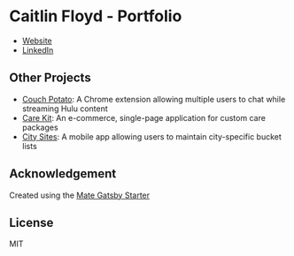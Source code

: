 # Caitlin Floyd - Portfolio

- [Website](https://caitlinfloyd.com)
- [LinkedIn](https://www.linkedin.com/in/caitlinfloyd/)

## Other Projects

- [Couch Potato](https://github.com/2001-math-max-fury-road/CouchPotato): A Chrome extension allowing multiple users to chat while streaming Hulu content
- [Care Kit](https://github.com/2001-one-flew-over-the-cuckoo/grace-shopper): An e-commerce, single-page application for custom care packages
- [City Sites](https://github.com/cafloyd/cityBucketList): A mobile app allowing users to maintain city-specific bucket lists

## Acknowledgement

Created using the [Mate Gatsby Starter](https://github.com/EmaSuriano/gatsby-starter-mate)

## License

MIT
